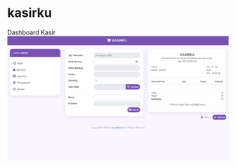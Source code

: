 # kasirku
Dashboard Kasir
![kasirku](https://github.com/mramadhanurh/kasirku/blob/ce58715af875ba2ff0c068867a07542676708f33/img.png)
